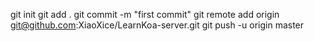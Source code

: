 git init
git add .
git commit -m "first commit"
git remote add origin git@github.com:XiaoXice/LearnKoa-server.git
git push -u origin master
